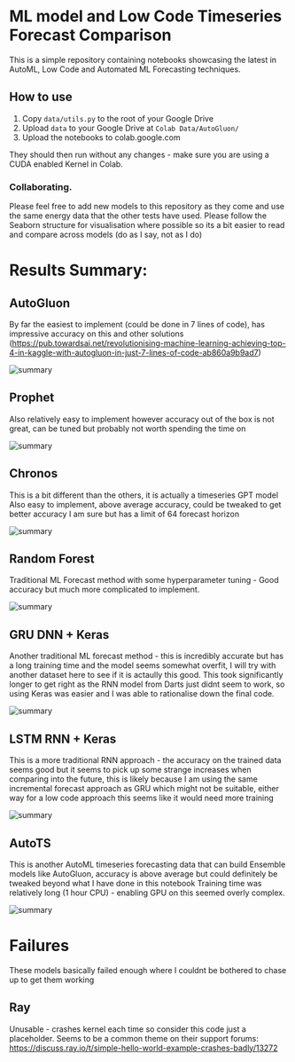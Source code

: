 # ML model and Low Code Timeseries Forecast Comparison	

This is a simple repository containing notebooks showcasing the latest in AutoML, Low Code and Automated ML Forecasting techniques.

## How to use
1. Copy `data/utils.py` to the root of your Google Drive
2. Upload `data` to your Google Drive at `Colab Data/AutoGluon/`
3. Upload the notebooks to colab.google.com

They should then run without any changes - make sure you are using a CUDA enabled Kernel in Colab.

### Collaborating.

Please feel free to add new models to this repository as they come and use the same energy data that the other tests have used.
Please follow the Seaborn structure for visualisation where possible so its a bit easier to read and compare across models (do as I say, not as I do)

# Results Summary:

## AutoGluon
By far the easiest to implement (could be done in 7 lines of code), has impressive accuracy on this and other solutions
 (https://pub.towardsai.net/revolutionising-machine-learning-achieving-top-4-in-kaggle-with-autogluon-in-just-7-lines-of-code-ab860a9b9ad7)
 
![summary](images/autogluon-summary.png)

## Prophet
Also relatively easy to implement however accuracy out of the box is not great, can be tuned but probably not worth spending the time on

![summary](images/prophet-summary.png)

## Chronos
This is a bit different than the others, it is actually a timeseries GPT model
Also easy to implement, above average accuracy, could be tweaked to get better accuracy I am sure but has a limit of 64 forecast horizon

![summary](images/chronos-summary.png)

## Random Forest
Traditional ML Forecast method with some hyperparameter tuning - Good accuracy but much more complicated to implement.

![summary](images/randomforest-summary.png)

## GRU DNN + Keras
Another traditional ML forecast method - this is incredibly accurate but has a long training time and the model seems somewhat overfit, I will try with another dataset here to see
if it is actaully this good.
This took significantly longer to get right as the RNN model from Darts just didnt seem to work, so using Keras was easier and I was able to rationalise down the final code.

![summary](images/rnn_keras-summary.png)

## LSTM RNN + Keras
This is a more traditional RNN approach - the accuracy on the trained data seems good but it seems to pick up some strange increases when comparing into the future, this is likely because I am using the 
same incremental forecast approach as GRU which might not be suitable, either way for a low code approach this seems like it would need more training

![summary](images/lstm_keras-summary.png)

## AutoTS
This is another AutoML timeseries forecasting data that can build Ensemble models like AutoGluon, accuracy is above average but could definitely be tweaked beyond what I have done in this notebook
Training time was relatively long (1 hour CPU) - enabling GPU on this seemed overly complex.

![summary](images/autots-summary.png)


# Failures
These models basically failed enough where I couldnt be bothered to chase up to get them working

## Ray
Unusable - crashes kernel each time so consider this code just a placeholder. Seems to be a common theme on their support forums: https://discuss.ray.io/t/simple-hello-world-example-crashes-badly/13272


